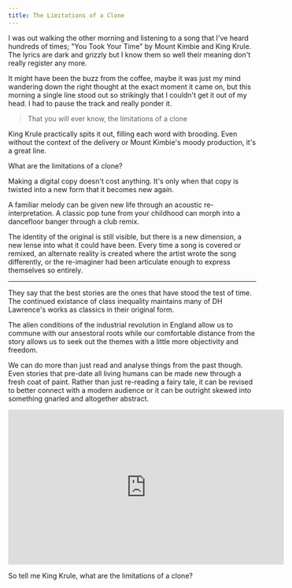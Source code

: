 ```yaml
---
title: The Limitations of a Clone
---
```


I was out walking the other morning and listening to a song that I've heard hundreds of times; "You Took Your Time" by Mount Kimbie and King Krule. The lyrics are dark and grizzly but I know them so well their meaning don't really register any more.

It might have been the buzz from the coffee, maybe it was just my mind wandering down the right thought at the exact moment it came on, but this morning a single line stood out so strikingly that I couldn't get it out of my head. I had to pause the track and really ponder it.

> That you will ever know, the limitations of a clone

King Krule practically spits it out, filling each word with brooding. Even without the context of the delivery or Mount Kimbie's moody production, it's a great line.

What are the limitations of a clone?

Making a digital copy doesn't cost anything. It's only when that copy is twisted into a new form that it becomes new again.

A familiar melody can be given new life through an acoustic re-interpretation. A classic pop tune from your childhood can morph into a dancefloor banger through a club remix.

The identity of the original is still visible, but there is a new dimension, a new lense into what it could have been. Every time a song is covered or remixed, an alternate reality is created where the artist wrote the song differently, or the re-imaginer had been articulate enough to express themselves so entirely.

---

They say that the best stories are the ones that have stood the test of time. The continued existance of class inequality maintains many of DH Lawrence's works as classics in their original form.

The alien conditions of the industrial revolution in England allow us to commune with our ansestoral roots while our comfortable distance from the story allows us to seek out the themes with a little more objectivity and freedom. 

We can do more than just read and analyse things from the past though. Even stories that pre-date all living humans can be made new through a fresh coat of paint. Rather than just re-reading a fairy tale, it can be revised to better connect with a modern audience or it can be outright skewed into something gnarled and altogether abstract.

<iframe width="560" height="315" src="https://www.youtube.com/embed/VhmAa19bMBI" title="YouTube video player" frameborder="0" allow="accelerometer; autoplay; clipboard-write; encrypted-media; gyroscope; picture-in-picture" allowfullscreen></iframe>

So tell me King Krule, what are the limitations of a clone?
